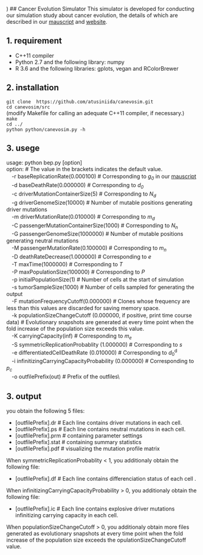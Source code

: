 )  ## Cancer Evolution Simulator
This simulator is developed for conducting our simulation study about cancer evolution, the details of which are described in our [mauscript](https://www.biorxiv.org/content/10.1101/762997v1) and [website](https://www.hgc.jp/~aniida/canevosim/index.html).

##  1. requirement
- C++11 compiler
- Python 2.7 and the following library: numpy
- R 3.6 and the following libraries: gplots, vegan and RColorBrewer

##  2. installation

`git clone  https://github.com/atusiniida/canevosim.git`\
`cd canevosim/src`\
(modify Makefile for calling an adequate  C++11 compiler, if necessary.)\
`make` \
`cd ../`\
`python python/canevosim.py -h`

##  3. usege

usage: python bep.py [option]\
option:  # The value in the brackets indicates the default value.\
　-r baseReplicationRate(0.000100)  # Corresponding to <em>g</em><sub><em>0</em></sub> in our [mauscript](https://www.biorxiv.org/content/10.1101/762997v1)\
　-d baseDeathRate(0.000000)  # Corresponding to <em>d</em><sub><em>0</em></sub> \
　-c driverMutationContainerSize(5)  # Corresponding to <em>N</em><sub><em>d</em></sub> \
　-g driverGenomeSize(10000)  # Number of mutable positions generating driver mutations\
　-m driverMutationRate(0.010000)  # Corresponding to <em>m</em><sub><em>d</em></sub>\
　-C passengerMutationContainerSize(1000)  # Corresponding to <em>N</em><sub><em>n</em></sub> \
　-G passengerGenomeSize(1000000)  # Number of mutable positions generating neutral mutations\
　-M passengerMutationRate(0.100000)  # Corresponding to <em>m</em><sub><em>n</em></sub>\
　-D deathRateDecrease(1.000000)  # Corresponding to <em>e</em>\
　-T maxTime(1000000)  # Corresponding to <em>T</em>\
　-P maxPopulationSize(100000)  # Corresponding to <em>P</em>\
　-p initialPopulationSize(1)  # Number of cells at the start of simulation\
　-s tumorSampleSize(1000)  # Number of cells sampled for generating the output\
　-F mutationFrequencyCutoff(0.000000)  # Clones whose frequency are less than this values are discarded for saving memory space.\
　-k populationSizeChangeCutoff (0.000000, if positive, print time course data)  # Evolutionary snapshots are generated at every time point when the fold increase of the population size exceeds this value.\
　-K carryingCapacity(inf)  # Corresponding to <em>m</em><sub><em>e</em></sub>\
　-S symmetricReplicationProbablity (1.000000)  # Corresponding to <em>s</em>\
　-e differentiatedCellDeathRate (0.010000)  # Corresponding to <em>d</em><sub>0</sub><sup>d</sup>\
　-i infinitizingCarryingCapacityProbability (0.000000)  # Corresponding to <em>p</em><sub><em>c</em></sub>\
　-o outfilePrefix(out)  # Prefix of the outfiles\

##  3. output
you obtain the following 5 files:
- [outfilePrefix].dr # Each line contains driver mutations in each cell.
- [outfilePrefix].ps #  Each line contains  neutral  mutations in each cell.
- [outfilePrefix].prm  # containing  parameter settings
- [outfilePrefix].stat # containing summary statistics 
- [outfilePrefix].pdf # visualizing the mutation profile matrix 

When symmetricReplicationProbablity  < 1, you additionaly obtain the following file:
-  [outfilePrefix].df  # Each line contains  differenciation status of  each cell . 

When infinitizingCarryingCapacityProbability  > 0, you additionaly obtain the following file:
-  [outfilePrefix].ic  # Each line contains  explosive driver mutations infinitizing carrying capacity  in each cell.

When  populationSizeChangeCutoff  > 0, you additionaly obtain  more files generated as evolutionary snapshots at every time point when the fold increase of the population size exceeds the opulationSizeChangeCutoff value.

